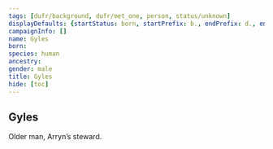 ```yaml
---
tags: [dufr/background, dufr/met_one, person, status/unknown]
displayDefaults: {startStatus: born, startPrefix: b., endPrefix: d., endStatus: died}
campaignInfo: []
name: Gyles
born:
species: human
ancestry:
gender: male
title: Gyles
hide: [toc]
---
```


## Gyles

Older man, Arryn’s steward. 